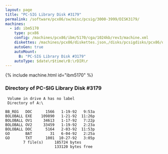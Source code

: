 ```yaml
---
layout: page
title: "PC-SIG Library Disk #3179"
permalink: /software/pcx86/sw/misc/pcsig/3000-3999/DISK3179/
machines:
  - id: ibm5170
    type: pcx86
    config: /machines/pcx86/ibm/5170/cga/1024kb/rev3/machine.xml
    diskettes: /machines/pcx86/diskettes.json,/disks/pcsigdisks/pcx86/diskettes.json
    autoGen: true
    autoMount:
      B: "PC-SIG Library Disk #3179"
    autoType: $date\r$time\rB:\rDIR\r
---
```


{% include machine.html id="ibm5170" %}

### Directory of PC-SIG Library Disk #3179

     Volume in drive A has no label
     Directory of A:\

    BB_REG   DOC      1566   1-19-92   9:53a
    BOLOBALL EXE    109890   1-21-92  11:26p
    BOLOBALL OV1     34613   1-17-92   7:22p
    BOLOBALL OV2     33459   1-19-92   2:23a
    BOLOBALL DOC      5164   2-03-92  11:53p
    GO       BAT        31   6-04-92   2:25a
    GO       TXT      1001  10-27-92   3:05p
            7 file(s)     185724 bytes
                          133120 bytes free
